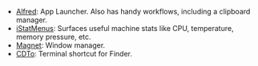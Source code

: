 * [Alfred](https://www.alfredapp.com/): App Launcher. Also has handy workflows, including a clipboard manager.
* [iStatMenus](https://bjango.com/mac/istatmenus/): Surfaces useful machine stats like CPU, temperature, memory pressure, etc.
* [Magnet](https://itunes.apple.com/us/app/magnet/id441258766?mt=12): Window manager.
* [CDTo](https://github.com/jbtule/cdto): Terminal shortcut for Finder.
